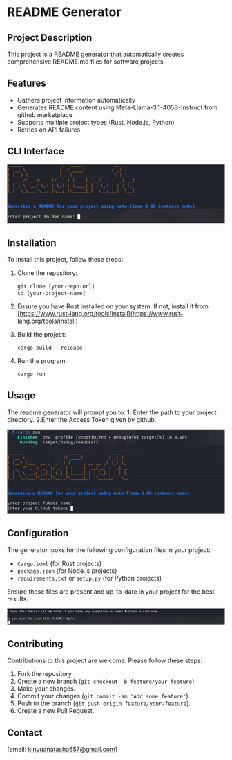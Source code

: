 # README Generator

## Project Description
This project is a README generator that automatically creates comprehensive README.md files for software projects. 

## Features
- Gathers project information automatically
- Generates README content using Meta-Llama-3.1-405B-Instruct from github marketplace
- Supports multiple project types (Rust, Node.js, Python)
- Retries on API failures

## CLI Interface 
![Interface after running the program](images/image1.png)

## Installation
To install this project, follow these steps:

1. Clone the repository:
   ```
   git clone [your-repo-url]
   cd [your-project-name]
   ```

2. Ensure you have Rust installed on your system. 
   If not, install it from [https://www.rust-lang.org/tools/install](https://www.rust-lang.org/tools/install)

3. Build the project:
   ```
   cargo build --release
   ```
4. Run the program:
    ```
    cargo run
    ``` 
## Usage
The readme generator will prompt you to:
    1. Enter the path to your project directory. 
    2.Enter the Access Token given by github.

![enter path and github token](images/image2.png)

## Configuration
The generator looks for the following configuration files in your project:
- `Cargo.toml` (for Rust projects)
- `package.json` (for Node.js projects)
- `requirements.txt` or `setup.py` (for Python projects)

Ensure these files are present and up-to-date in your project for the best results.

![Generates readme and asks if to save](images/image3.png)

## Contributing
Contributions to this project are welcome. Please follow these steps:

1. Fork the repository
2. Create a new branch (`git checkout -b feature/your-feature`).
3. Make your changes.
4. Commit your changes (`git commit -am 'Add some feature'`).
5. Push to the branch (`git push origin feature/your-feature`).
6. Create a new Pull Request.

## Contact
[email: kinyuanatasha657@gmail.com]
